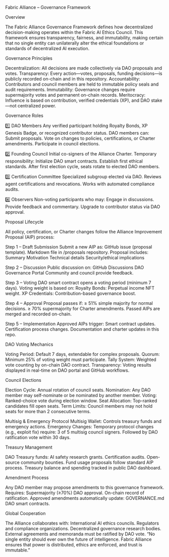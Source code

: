 Fabric Alliance – Governance Framework

Overview

The Fabric Alliance Governance Framework defines how decentralized decision-making operates within the Fabric AI Ethics Council. This framework ensures transparency, fairness, and immutability, making certain that no single entity can unilaterally alter the ethical foundations or standards of decentralized AI execution.

Governance Principles

Decentralization: All decisions are made collectively via DAO proposals and votes.
Transparency: Every action—votes, proposals, funding decisions—is publicly recorded on-chain and in this repository.
Accountability: Contributors and council members are held to immutable policy seals and audit requirements.
Immutability: Governance changes require supermajority votes and permanent on-chain records.
Meritocracy: Influence is based on contribution, verified credentials (XP), and DAO stake—not centralized power.

Governance Roles

1️⃣ DAO Members
Any verified participant holding Royalty Bonds, XP Genesis Badge, or recognized contributor status.
DAO members can:
Submit proposals.
Vote on changes to policies, certifications, or Charter amendments.
Participate in council elections.

2️⃣ Founding Council
Initial co-signers of the Alliance Charter.
Temporary responsibility:
Initialize DAO smart contracts.
Establish first ethical standards.
After first election cycle, seats rotate to elected DAO members.

3️⃣ Certification Committee
Specialized subgroup elected via DAO.
Reviews agent certifications and revocations.
Works with automated compliance audits.

4️⃣ Observers
Non-voting participants who may:
Engage in discussions.
Provide feedback and commentary.
Upgrade to contributor status via DAO approval.

Proposal Lifecycle

All policy, certification, or Charter changes follow the Alliance Improvement Proposal (AIP) process:

Step 1 – Draft Submission
Submit a new AIP as:
GitHub issue (proposal template).
Markdown file in /proposals repository.
Proposal includes:
Summary
Motivation
Technical details
Security/ethical implications

Step 2 – Discussion
Public discussion on:
GitHub Discussions
DAO Governance Portal
Community and council provide feedback.

Step 3 – Voting
DAO smart contract opens a voting period (minimum 7 days).
Voting weight is based on:
Royalty Bonds: Perpetual income NFT weight.
XP Credentials: Contribution-based governance boost.

Step 4 – Approval
Proposal passes if:
≥ 51% simple majority for normal decisions.
≥ 70% supermajority for Charter amendments.
Passed AIPs are merged and recorded on-chain.

Step 5 – Implementation
Approved AIPs trigger:
Smart contract updates.
Certification process changes.
Documentation and charter updates in this repo.

DAO Voting Mechanics

Voting Period: Default 7 days, extendable for complex proposals.
Quorum: Minimum 25% of voting weight must participate.
Tally System: Weighted vote counting by on-chain DAO contract.
Transparency: Voting results displayed in real-time on DAO portal and GitHub workflows.

Council Elections

Election Cycle: Annual rotation of council seats.
Nomination: Any DAO member may self-nominate or be nominated by another member.
Voting: Ranked-choice vote during election window.
Seat Allocation: Top-ranked candidates fill open seats.
Term Limits: Council members may not hold seats for more than 2 consecutive terms.

Multisig & Emergency Protocol
Multisig Wallet: Controls treasury funds and emergency actions.
Emergency Changes: Temporary protocol changes (e.g., exploit fix) require:
3 of 5 multisig council signers.
Followed by DAO ratification vote within 30 days.

Treasury Management

DAO Treasury funds:
AI safety research grants.
Certification audits.
Open-source community bounties.
Fund usage proposals follow standard AIP process.
Treasury balance and spending tracked in public DAO dashboard.

Amendment Process

Any DAO member may propose amendments to this governance framework.
Requires:
Supermajority (≥70%) DAO approval.
On-chain record of ratification.
Approved amendments automatically update:
GOVERNANCE.md
DAO smart contracts.

Global Cooperation

The Alliance collaborates with:
International AI ethics councils.
Regulators and compliance organizations.
Decentralized governance research bodies.
External agreements and memoranda must be ratified by DAO vote.
“No single entity should ever own the future of intelligence. Fabric Alliance ensures that power is distributed, ethics are enforced, and trust is immutable.”
